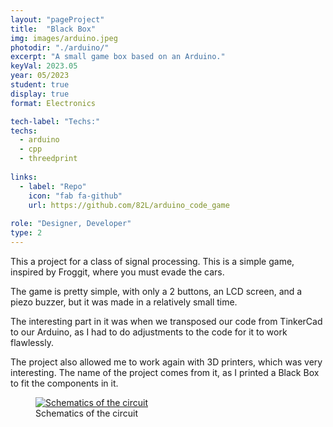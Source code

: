 ```yaml
---
layout: "pageProject"
title:  "Black Box"
img: images/arduino.jpeg
photodir: "./arduino/"
excerpt: "A small game box based on an Arduino."
keyVal: 2023.05
year: 05/2023
student: true
display: true
format: Electronics

tech-label: "Techs:"
techs:
  - arduino
  - cpp
  - threedprint
  
links:
  - label: "Repo"
    icon: "fab fa-github"
    url: https://github.com/82L/arduino_code_game
    
role: "Designer, Developer"
type: 2
---
```

<p>This a project for a class of signal processing. This is a simple game, inspired by Froggit, where you must evade the cars.</p>
<p>The game is pretty simple, with only a 2 buttons, an LCD screen, and a piezo buzzer, but it was made in a relatively small time.</p>
<p>The interesting part in it was when we transposed our code from TinkerCad to our Arduino, as I had to do adjustments to the code for it to work flawlessly.</p>
<p>The project also allowed me to work again with 3D printers, which was very interesting. The name of the project comes from it, as I printed a Black Box to fit the components in it.</p>
<div class="project-gallery">
    <figure itemprop="associatedMedia" itemscope itemtype="http://schema.org/ImageObject">
        <a href="{{page.photodir}}schematics.png" itemprop="contentUrl" data-size="1048x826">
          <img class="project-image" src="{{page.photodir}}schematics-thumb.png" itemprop="thumbnail" alt="Schematics of the circuit" />
        </a>
        <figcaption itemprop="caption description">Schematics of the circuit</figcaption>
    </figure>
</div>